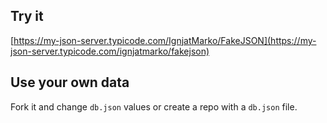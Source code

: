 ## Try it

[https://my-json-server.typicode.com/IgnjatMarko/FakeJSON](https://my-json-server.typicode.com/ignjatmarko/fakejson)

## Use your own data

Fork it and change `db.json` values or create a repo with a `db.json` file.
